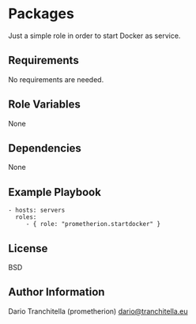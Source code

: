 Packages
=========
Just a simple role in order to start Docker as service.

Requirements
------------
No requirements are needed.

Role Variables
--------------
None

Dependencies
------------
None

Example Playbook
----------------
    - hosts: servers
      roles:
         - { role: "prometherion.startdocker" }

License
-------
BSD

Author Information
------------------
Dario Tranchitella (prometherion)
<dario@tranchitella.eu>
